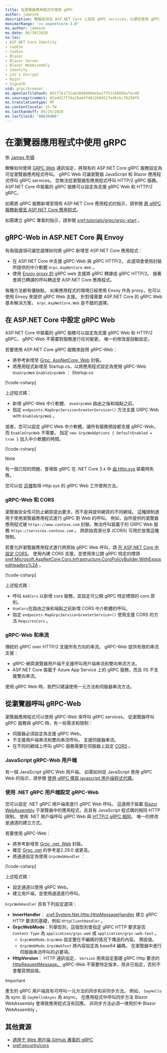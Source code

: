 ```yaml
---
title: 在瀏覽器應用程式中使用 gRPC
author: jamesnk
description: 瞭解如何在 ASP.NET Core 上設定 gRPC services，以便從使用 gRPC 的瀏覽器應用程式呼叫。
monikerRange: '>= aspnetcore-3.0'
ms.author: jamesnk
ms.date: 06/30/2020
no-loc:
- ASP.NET Core Identity
- cookie
- Cookie
- Blazor
- Blazor Server
- Blazor WebAssembly
- Identity
- Let's Encrypt
- Razor
- SignalR
uid: grpc/browser
ms.openlocfilehash: 8d1f761731ab3840d009eba1ff5316808bafec40
ms.sourcegitcommit: 65add17f74a29a647d812b04517e46cbc78258f9
ms.translationtype: MT
ms.contentlocale: zh-TW
ms.lasthandoff: 08/19/2020
ms.locfileid: "88634406"
---
```

# <a name="use-grpc-in-browser-apps"></a>在瀏覽器應用程式中使用 gRPC

依 [James 牛頓](https://twitter.com/jamesnk)

 瞭解如何使用 [GRPC Web](https://github.com/grpc/grpc/blob/2a388793792cc80944334535b7c729494d209a7e/doc/PROTOCOL-WEB.md) 通訊協定，將現有的 ASP.NET Core gRPC 服務設定為可從瀏覽器應用程式呼叫。 gRPC Web 可讓瀏覽器 JavaScript 和 Blazor 應用程式呼叫 gRPC services。 您無法從瀏覽器型應用程式呼叫 HTTP/2 gRPC 服務。 ASP.NET Core 中裝載的 gRPC 服務可以設定為支援 gRPC Web 和 HTTP/2 gRPC。


如需將 gRPC 服務新增至現有 ASP.NET Core 應用程式的指示，請參閱 [將 gRPC 服務新增至 ASP.NET Core 應用程式](xref:grpc/aspnetcore#add-grpc-services-to-an-aspnet-core-app)。

如需建立 gRPC 專案的指示，請參閱 <xref:tutorials/grpc/grpc-start> 。

## <a name="grpc-web-in-aspnet-core-vs-envoy"></a>gRPC-Web in ASP.NET Core 與 Envoy

有兩個選項可讓您選擇如何將 gRPC 新增至 ASP.NET Core 應用程式：

* 在 ASP.NET Core 中支援 gRPC-Web 與 gRPC HTTP/2。 此選項會使用封裝所提供的中介軟體 `Grpc.AspNetCore.Web` 。
* 使用 [Envoy proxy 的](https://www.envoyproxy.io/) gRPC web 支援將 gRPC 轉譯成 gRPC HTTP/2。 接著會將已轉譯的呼叫轉送至 ASP.NET Core 應用程式。

每種方法都有優缺點。 如果應用程式的環境已經使用 Envoy 作為 proxy，也可以使用 Envoy 來提供 gRPC Web 支援。 針對僅需要 ASP.NET Core 的 gRPC Web 基本解決方案， `Grpc.AspNetCore.Web` 是不錯的選擇。

## <a name="configure-grpc-web-in-aspnet-core"></a>在 ASP.NET Core 中設定 gRPC Web

ASP.NET Core 中裝載的 gRPC 服務可以設定為支援 gRPC Web 和 HTTP/2 gRPC。 gRPC-Web 不需要對服務進行任何變更。 唯一的修改是啟動設定。

若要使用 ASP.NET Core gRPC 服務來啟用 gRPC-Web：

* 將參考新增至 [Grpc. AspNetCore. Web](https://www.nuget.org/packages/Grpc.AspNetCore.Web) 封裝。
* 將應用程式新增至 Startup.cs，以將應用程式設定為使用 gRPC-Web `UseGrpcWeb` `EnableGrpcWeb` ： *Startup.cs*

[!code-csharp[](~/grpc/browser/sample/Startup.cs?name=snippet_1&highlight=10,14)]

上述程式碼：

* 新增 gRPC-Web 中介軟體、 `UseGrpcWeb` 路由之後和端點之前。
* 指定 `endpoints.MapGrpcService<GreeterService>()` 方法支援 GRPC Web with `EnableGrpcWeb` 。 

或者，您可以設定 gRPC Web 中介軟體，讓所有服務預設都支援 gRPC-Web，而 `EnableGrpcWeb` 不需要。 指定 `new GrpcWebOptions { DefaultEnabled = true }` 加入中介軟體的時間。

[!code-csharp[](~/grpc/browser/sample/AllServicesSupportExample_Startup.cs?name=snippet_1&highlight=12)]

> [!NOTE]
> 有一個已知的問題，會導致 gRPC 在 .NET Core 3.x 中 [由 Http.sys](xref:fundamentals/servers/httpsys) 裝載時失敗。
>
> 您可以從 [這裡](https://github.com/grpc/grpc-dotnet/issues/853#issuecomment-610078202)取得 Http.sys 的 gRPC Web 工作使用方法。

### <a name="grpc-web-and-cors"></a>gRPC-Web 和 CORS

瀏覽器安全性可防止網頁提出要求，而不是與提供網頁的不同網域。 這種限制適用于使用瀏覽器應用程式進行 gRPC 對 Web 的呼叫。 例如，由所提供的瀏覽器應用程式被 `https://www.contoso.com` 封鎖，無法呼叫裝載于的 GRPC Web 服務 `https://services.contoso.com` 。 跨原始資源分享 (CORS) 可用於放寬這種限制。

若要允許瀏覽器應用程式進行跨原始 gRPC Web 呼叫，請 [在 ASP.NET Core 中設定 CORS](xref:security/cors)。 使用內建 CORS 支援，並使用來公開 gRPC 特定的標頭 <xref:Microsoft.AspNetCore.Cors.Infrastructure.CorsPolicyBuilder.WithExposedHeaders%2A> 。

[!code-csharp[](~/grpc/browser/sample/CORS_Startup.cs?name=snippet_1&highlight=5-11,19,24)]

上述程式碼：

* 呼叫 `AddCors` 以新增 cors 服務，並設定可公開 gRPC 特定標頭的 cors 原則。
* `UseCors`在路由之後和端點之前新增 CORS 中介軟體的呼叫。
* 指定 `endpoints.MapGrpcService<GreeterService>()` 使用支援 CORS 的方法 `RequiresCors` 。

### <a name="grpc-web-and-streaming"></a>gRPC-Web 和串流

傳統的 gRPC over HTTP/2 支援所有方向的串流。 gRPC-Web 提供有限的串流支援：

* gRPC-網頁瀏覽器用戶端不支援呼叫用戶端串流和雙向串流方法。
* ASP.NET Core 裝載于 Azure App Service 上的 gRPC 服務，而且 IIS 不支援雙向串流。

使用 gRPC Web 時，我們只建議使用一元方法和伺服器串流方法。

## <a name="call-grpc-web-from-the-browser"></a>從瀏覽器呼叫 gRPC-Web

瀏覽器應用程式可以使用 gRPC-Web 來呼叫 gRPC services。 從瀏覽器呼叫 gRPC 服務與 gRPC 時，有一些需求和限制：

* 伺服器必須設定為支援 gRPC Web。
* 不支援用戶端串流和雙向串流呼叫。 支援伺服器串流。
* 在不同的網域上呼叫 gRPC 服務需要在伺服器上設定 [CORS](xref:security/cors) 。

### <a name="javascript-grpc-web-client"></a>JavaScript gRPC-Web 用戶端

有一個 JavaScript gRPC Web 用戶端。 如需如何從 JavaScript 使用 gRPC Web 的指示，請參閱 [使用 gRPC 撰寫 javascript 用戶端程式代碼](https://github.com/grpc/grpc-web/tree/master/net/grpc/gateway/examples/helloworld#write-client-code)。

### <a name="configure-grpc-web-with-the-net-grpc-client"></a>使用 .NET gRPC 用戶端設定 gRPC-Web

您可以設定 .NET gRPC 用戶端來進行 gRPC Web 呼叫。 這適用于裝載 [Blazor WebAssembly](xref:blazor/index#blazor-webassembly) 于瀏覽器中的應用程式，且具有 JavaScript 程式碼的相同 HTTP 限制。 使用 .NET 用戶端呼叫 gRPC Web 與 [HTTP/2 gRPC 相同](xref:grpc/client)。 唯一的修改是通道的建立方式。

若要使用 gRPC-Web：

* 將參考新增至 [Grpc .net. Web](https://www.nuget.org/packages/Grpc.Net.Client.Web) 封裝。
* 確定 [Grpc .net](https://www.nuget.org/packages/Grpc.Net.Client) 的參考是2.29.0 或更高。
* 將通道設定為使用 `GrpcWebHandler` ：

[!code-csharp[](~/grpc/browser/sample/Handler.cs?name=snippet_1)]

上述程式碼：

* 設定通道以使用 gRPC Web。
* 建立用戶端，並使用通道進行呼叫。

`GrpcWebHandler` 具有下列設定選項：

* **InnerHandler**： <xref:System.Net.Http.HttpMessageHandler> 建立 gRPC HTTP 要求的基礎，例如 `HttpClientHandler` 。
* **GrpcWebMode**：列舉型別，這個型別會指定 gRPC HTTP 要求是否 `Content-Type` 為 `application/grpc-web` 或 `application/grpc-web-text` 。
    * `GrpcWebMode.GrpcWeb` 設定要在不編碼的情況下傳送的內容。 預設值。
    * `GrpcWebMode.GrpcWebText` 將內容設定為 base64 編碼。 在瀏覽器中進行伺服器串流呼叫的必要項。
* **HttpVersion**： HTTP 通訊協定， `Version` 用來設定基礎 gRPC Http 要求的[HttpRequestMessage。](xref:System.Net.Http.HttpRequestMessage.Version) gRPC-Web 不需要特定版本，除非已指定，否則不會覆寫預設值。

> [!IMPORTANT]
> 產生的 gRPC 用戶端具有可呼叫一元方法的同步和非同步方法。 例如， `SayHello` 為 sync 且 `SayHelloAsync` 為 async。 在應用程式中呼叫同步方法 Blazor WebAssembly 會導致應用程式沒有回應。 非同步方法必須一律用於中 Blazor WebAssembly 。

## <a name="additional-resources"></a>其他資源

* [適用于 Web 用戶端 GitHub 專案的 gRPC](https://github.com/grpc/grpc-web)
* <xref:security/cors>
